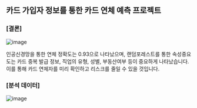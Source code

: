 
## 카드 가입자 정보를 통한 카드 연체 예측 프로젝트



### [결론]

![image](https://user-images.githubusercontent.com/50838849/134799293-5b77f980-c844-4707-bbb0-ffb0c26e9a59.png)


인공신경망을 통한 연체 정확도는 0.93으로 나타났으며, 랜덤포레스트를 통한 속성중요도는 카드 중복 발급 정보, 직업의 유형, 성별, 부동산여부 등이 중요하게 나타났습니다.
이를 통해 카드 연체자를 미리 확인하고 리스크를 줄일 수 있을 것입니다.


### [분석 데이터]

![image](https://user-images.githubusercontent.com/50838849/134799284-6b8c69df-38ab-46b4-b494-b9a5f83a5381.png)


